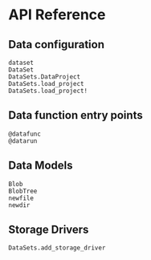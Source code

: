 # API Reference

## Data configuration

```@docs
dataset
DataSet
DataSets.DataProject
DataSets.load_project
DataSets.load_project!
```

## Data function entry points

```@docs
@datafunc
@datarun
```

## Data Models

```@docs
Blob
BlobTree
newfile
newdir
```

## Storage Drivers
```@docs
DataSets.add_storage_driver
```
